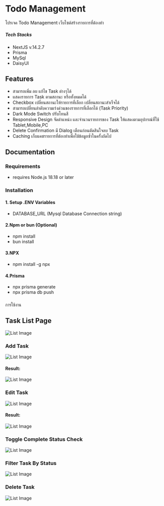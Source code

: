 # Todo Management
โปรเจค Todo Management เว็บไซต์สร้างรายการที่ต้องทำ
##### Tech Stacks
- NextJS v.14.2.7
- Prisma
- MySql
- DaisyUI
## Features
- สามารถเพิ่ม ลบ แก้ไข Task ต่างๆได้
- แสดงรายการ Task ตามสถานะ หรือทั้งหมดได้
- Checkbox เปลี่ยนสถานะให้รายการที่เลือก เปลี่ยนสถานะสำเร็จได้
- สามารถเปลี่ยนลำดับความเร่งด่วนของรายการที่เลือกได้ (Task Priority)
- Dark Mode Switch ปรับโทนสี
- Responsive Design จัดตำแหน่ง และจำนวนรายการของ Task ให้แสดงตามอุปกรณ์ที่ใช้ Tablet,Mobile,PC
- Delete Confirmation มี Dialog เตือนก่อนตัดสินใจลบ Task
- Caching เก็บแคชรายการที่ต้องทำเพื่อใช้ข้อมูลซ้ำในครั้งถัดไป


## Documentation
  
### Requirements
- requires Node.js 18.18 or later


### Installation

#### 1. Setup .ENV Variables
- DATABASE_URL (Mysql Database Connection string)

#### 2.Npm or bun (Optional)
- npm install
- bun install
#### 3.NPX
- npm install -g npx
#### 4.Prisma
- npx prisma generate
- npx prisma db push
###

การใช้งาน
## Task List Page
![List Image](https://raw.githubusercontent.com/ThunPao/todowebapp/master/documentation/list.webp)

### Add Task
![List Image](https://raw.githubusercontent.com/ThunPao/todowebapp/master/documentation/add.webp)

#### Result:
![List Image](https://raw.githubusercontent.com/ThunPao/todowebapp/master/documentation/add_after.webp)

### Edit Task
![List Image](https://raw.githubusercontent.com/ThunPao/todowebapp/master/documentation/edit.webp)

#### Result:
![List Image](https://raw.githubusercontent.com/ThunPao/todowebapp/master/documentation/edit_after.webp)


### Toggle Complete Status Check
![List Image](https://raw.githubusercontent.com/ThunPao/todowebapp/master/documentation/checktask.webp)

### Filter Task By Status
![List Image](https://raw.githubusercontent.com/ThunPao/todowebapp/master/documentation/filters.webp)

### Delete Task
![List Image](https://raw.githubusercontent.com/ThunPao/todowebapp/master/documentation/deltask.webp)



